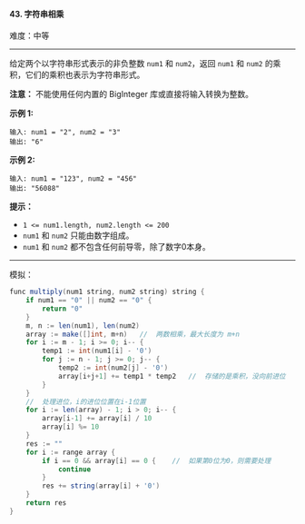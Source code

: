 #### 43. 字符串相乘

难度：中等

---

给定两个以字符串形式表示的非负整数 `num1` 和 `num2`，返回 `num1` 和 `num2` 的乘积，它们的乘积也表示为字符串形式。

 **注意：** 不能使用任何内置的 BigInteger 库或直接将输入转换为整数。

 **示例 1:** 

```
输入: num1 = "2", num2 = "3"
输出: "6"
```

 **示例 2:** 

```
输入: num1 = "123", num2 = "456"
输出: "56088"
```

 **提示：** 

*   `1 <= num1.length, num2.length <= 200`
*   `num1` 和 `num2` 只能由数字组成。
*   `num1` 和 `num2` 都不包含任何前导零，除了数字0本身。

---

模拟：

```Java
func multiply(num1 string, num2 string) string {
	if num1 == "0" || num2 == "0" {
		return "0"
	}
	m, n := len(num1), len(num2)
	array := make([]int, m+n)	//  两数相乘，最大长度为 m+n
	for i := m - 1; i >= 0; i-- {
		temp1 := int(num1[i] - '0')
		for j := n - 1; j >= 0; j-- {
			temp2 := int(num2[j] - '0')
			array[i+j+1] += temp1 * temp2	//  存储的是乘积，没向前进位
		}
	}
    //  处理进位，i的进位位置在i-1位置
	for i := len(array) - 1; i > 0; i-- {
		array[i-1] += array[i] / 10
		array[i] %= 10
	}
	res := ""
	for i := range array {
		if i == 0 && array[i] == 0 {	//  如果第0位为0，则需要处理
			continue
		}
		res += string(array[i] + '0')
	}
	return res
}
```
